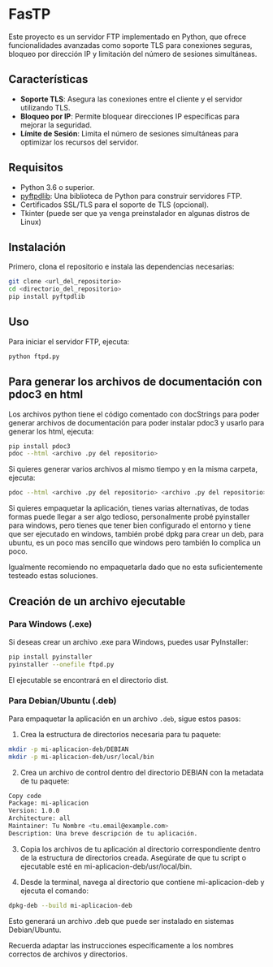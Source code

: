 # FasTP

Este proyecto es un servidor FTP implementado en Python, que ofrece funcionalidades avanzadas como soporte TLS para conexiones seguras, bloqueo por dirección IP y limitación del número de sesiones simultáneas.

## Características

- **Soporte TLS**: Asegura las conexiones entre el cliente y el servidor utilizando TLS.
- **Bloqueo por IP**: Permite bloquear direcciones IP específicas para mejorar la seguridad.
- **Límite de Sesión**: Limita el número de sesiones simultáneas para optimizar los recursos del servidor.

## Requisitos

- Python 3.6 o superior.
- [pyftpdlib](https://github.com/giampaolo/pyftpdlib): Una biblioteca de Python para construir servidores FTP.
- Certificados SSL/TLS para el soporte de TLS (opcional).
- Tkinter (puede ser que ya venga preinstalador en algunas distros de Linux)

## Instalación

Primero, clona el repositorio e instala las dependencias necesarias:

```bash
git clone <url_del_repositorio>
cd <directorio_del_repositorio>
pip install pyftpdlib
```

## Uso

Para iniciar el servidor FTP, ejecuta:

```bash
python ftpd.py
```

## Para generar los archivos de documentación con pdoc3 en html

Los archivos python tiene el código comentado con docStrings para poder generar archivos de documentación
para poder instalar pdoc3 y usarlo para generar los html, ejecuta:

```bash
pip install pdoc3
pdoc --html <archivo .py del repositorio>
```

Si quieres generar varios archivos al mismo tiempo y en la misma carpeta, ejecuta:

```bash
pdoc --html <archivo .py del repositorio> <archivo .py del repositorio> etc
```

Si quieres empaquetar la aplicación, tienes varias alternativas, de todas formas puede llegar a ser algo tedioso,
personalmente probé pyinstaller para windows, pero tienes que tener bien configurado el entorno y tiene que ser ejecutado en windows,
también probé dpkg para crear un deb, para ubuntu, es un poco mas sencillo que windows pero también lo complica un poco.

Igualmente recomiendo no empaquetarla dado que no esta suficientemente testeado estas soluciones.

## Creación de un archivo ejecutable

### Para Windows (.exe)

Si deseas crear un archivo .exe para Windows, puedes usar PyInstaller:

```bash
pip install pyinstaller
pyinstaller --onefile ftpd.py
```
El ejecutable se encontrará en el directorio dist.

### Para Debian/Ubuntu (.deb)

Para empaquetar la aplicación en un archivo `.deb`, sigue estos pasos:

1. Crea la estructura de directorios necesaria para tu paquete:

```bash
mkdir -p mi-aplicacion-deb/DEBIAN
mkdir -p mi-aplicacion-deb/usr/local/bin
```

2. Crea un archivo de control dentro del directorio DEBIAN con la metadata de tu paquete:

```bash
Copy code
Package: mi-aplicacion
Version: 1.0.0
Architecture: all
Maintainer: Tu Nombre <tu.email@example.com>
Description: Una breve descripción de tu aplicación.
```

3. Copia los archivos de tu aplicación al directorio correspondiente dentro de la estructura de directorios creada. Asegúrate de que tu script o ejecutable esté en mi-aplicacion-deb/usr/local/bin.

4. Desde la terminal, navega al directorio que contiene mi-aplicacion-deb y ejecuta el comando:

```bash
dpkg-deb --build mi-aplicacion-deb
```

Esto generará un archivo .deb que puede ser instalado en sistemas Debian/Ubuntu.

Recuerda adaptar las instrucciones específicamente a los nombres correctos de archivos y directorios.